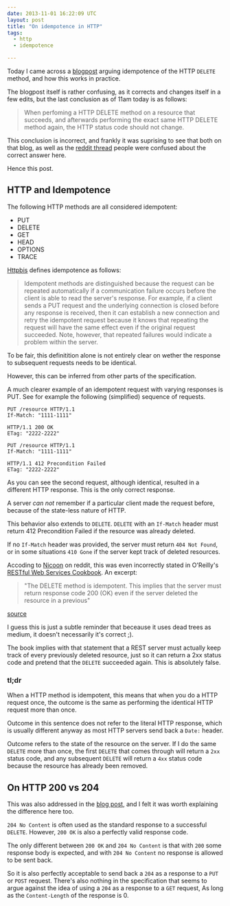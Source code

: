 ```yaml
---
date: 2013-11-01 16:22:09 UTC
layout: post
title: "On idempotence in HTTP"
tags:
  - http
  - idempotence

---
```


Today I came across a [blogpost][1] arguing idempotence of the HTTP `DELETE`
method, and how this works in practice.

The blogpost itself is rather confusing, as it corrects and changes itself
in a few edits, but the last conclusion as of 11am today is as follows:

> When perfoming a HTTP DELETE method on a resource that succeeds, and
> afterwards performing the exact same HTTP DELETE method again, the HTTP
> status code should not change.

This conclusion is incorrect, and frankly it was suprising to see that both
on that blog, as well as the [reddit thread][2] people were confused about the
correct answer here.

Hence this post.

HTTP and Idempotence
--------------------

The following HTTP methods are all considered idempotent:

* PUT
* DELETE
* GET
* HEAD
* OPTIONS
* TRACE

[Httpbis][3] defines idempotence as follows:

> Idempotent methods are distinguished because the request can be
> repeated automatically if a communication failure occurs before the
> client is able to read the server's response.  For example, if a
> client sends a PUT request and the underlying connection is closed
> before any response is received, then it can establish a new
> connection and retry the idempotent request because it knows that
> repeating the request will have the same effect even if the original
> request succeeded.  Note, however, that repeated failures would
> indicate a problem within the server.

To be fair, this definitition alone is not entirely clear on wether the
response to subsequent requests needs to be identical.

However, this can be inferred from other parts of the specification.

A much clearer example of an idempotent request with varying responses
is PUT. See for example the following (simplified) sequence of requests.

```
PUT /resource HTTP/1.1
If-Match: "1111-1111"
```

```
HTTP/1.1 200 OK
ETag: "2222-2222"
```

```
PUT /resource HTTP/1.1
If-Match: "1111-1111"
```

```
HTTP/1.1 412 Precondition Failed
ETag: "2222-2222"
```

As you can see the second request, although identical, resulted in a different
HTTP response. This is the only correct response.

A server _can not_ remember if a particular client made the request before,
because of the state-less nature of HTTP.

This behavior also extends to `DELETE`. `DELETE` with an `If-Match` header must
return 412 Precondition Failed if the resource was already deleted.

If no `If-Match` header was provided, the server must return `404 Not Found`,
or in some situations `410 Gone` if the server kept track of deleted
resources.

Accoding to [Nicoon][4] on reddit, this was even incorrectly stated in
O'Reilly's [RESTful Web Services Cookbook][5]. An excerpt:

> "The DELETE method is idempotent. This implies that the server must return
> response code 200 (OK) even if the server deleted the resource in a previous"

[source][6]

I guess this is just a subtle reminder that beceause it uses dead trees as
medium, it doesn't necessarily it's correct ;).

The book implies with that statement that a REST server must actually keep
track of every previously deleted resource, just so it can return a 2xx status
code and pretend that the `DELETE` succeeded again. This is absolutely false.

### tl;dr

When a HTTP method is idempotent, this means that when you do a HTTP request
once, the outcome is the same as performing the identical HTTP request more
than once.

Outcome in this sentence does not refer to the literal HTTP response, which
is usually different anyway as most HTTP servers send back a `Date:` header.

Outcome refers to the state of the resource on the server. If I do the same
`DELETE` more than once, the first `DELETE` that comes through will return
a `2xx` status code, and any subsequent `DELETE` will return a `4xx` status
code because the resource has already been removed.

On HTTP 200 vs 204
------------------

This was also addressed in the [blog post][1], and I felt it was worth
explaining the difference here too.

`204 No Content` is often used as the standard response to a successful
`DELETE`. However, `200 OK` is also a perfectly valid response code.

The only different between `200 OK` and `204 No Content` is that with `200`
some response body is expected, and with `204 No Content` no response is
allowed to be sent back.

So it is also perfectly acceptable to send back a `204` as a response to a
`PUT` or `POST` request. There's also nothing in the specification that seems
to argue against the idea of using a `204` as a response to a `GET` request,
As long as the `Content-Length` of the response is 0.

[1]: http://www.duckheads.co.uk/is-a-http-delete-requests-idempotent/491
[2]: http://www.reddit.com/r/PHP/comments/1pohye/is_a_http_delete_request_idempotent/
[3]: http://tools.ietf.org/html/draft-ietf-httpbis-p2-semantics-24#section-4.2.2
[4]: http://www.reddit.com/r/PHP/comments/1pohye/is_a_http_delete_request_idempotent/cd4ftuw
[5]: http://shop.oreilly.com/product/9780596801694.do
[6]: http://books.google.ca/books?id=ed5ml0T3zyIC&pg=PA11&lpg=PA11&dq=%22The+DELETE+method+is+idempotent.+This+implies+that+the+server+must+return+response+code+200+%28OK%29+even+if+the+server+deleted+the+resource+in+a+previous%22&source=bl&ots=56jp4hMPmv&sig=wlVwErh80soFvy7QkF0N3gFi2UU&hl=en&sa=X&ei=4tJzUvHbO8qYyAHgh4DwDw&ved=0CDIQ6AEwAQ#v=onepage&q=%22The%20DELETE%20method%20is%20idempotent.%20This%20implies%20that%20the%20server%20must%20return%20response%20code%20200%20%28OK%29%20even%20if%20the%20server%20deleted%20the%20resource%20in%20a%20previous%22&f=false
